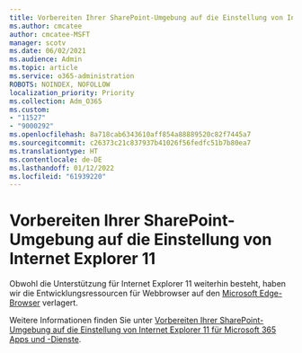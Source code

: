 ```yaml
---
title: Vorbereiten Ihrer SharePoint-Umgebung auf die Einstellung von Internet Explorer 11
ms.author: cmcatee
author: cmcatee-MSFT
manager: scotv
ms.date: 06/02/2021
ms.audience: Admin
ms.topic: article
ms.service: o365-administration
ROBOTS: NOINDEX, NOFOLLOW
localization_priority: Priority
ms.collection: Adm_O365
ms.custom:
- "11527"
- "9000292"
ms.openlocfilehash: 8a718cab6343610aff854a88889520c82f7445a7
ms.sourcegitcommit: c26373c21c837937b41026f56fedfc51b7b80ea7
ms.translationtype: HT
ms.contentlocale: de-DE
ms.lasthandoff: 01/12/2022
ms.locfileid: "61939220"
---
```

# <a name="prepare-your-sharepoint-environment-for-the-retirement-of-internet-explorer-11"></a>Vorbereiten Ihrer SharePoint-Umgebung auf die Einstellung von Internet Explorer 11

Obwohl die Unterstützung für Internet Explorer 11 weiterhin besteht, haben wir die Entwicklungsressourcen für Webbrowser auf den [Microsoft Edge-Browser](https://www.microsoft.com/edge/business) verlagert. 

Weitere Informationen finden Sie unter [Vorbereiten Ihrer SharePoint-Umgebung auf die Einstellung von Internet Explorer 11 für Microsoft 365 Apps und -Dienste](https://docs.microsoft.com/sharepoint/prepare-ie11).

